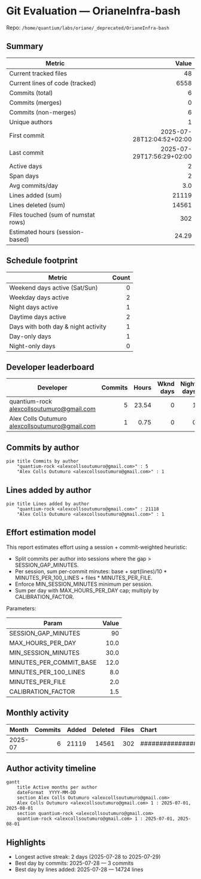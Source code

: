 # Git Evaluation — OrianeInfra-bash

Repo: `/home/quantium/labs/oriane/_deprecated/OrianeInfra-bash`

## Summary

| Metric | Value |
|---|---:|
| Current tracked files | 48 |
| Current lines of code (tracked) | 6558 |
| Commits (total) | 6 |
| Commits (merges) | 0 |
| Commits (non-merges) | 6 |
| Unique authors | 1 |
| First commit | 2025-07-28T12:04:52+02:00 |
| Last commit | 2025-07-29T17:56:29+02:00 |
| Active days | 2 |
| Span days | 2 |
| Avg commits/day | 3.0 |
| Lines added (sum) | 21119 |
| Lines deleted (sum) | 14561 |
| Files touched (sum of numstat rows) | 302 |
| Estimated hours (session-based) | 24.29 |

## Schedule footprint

| Metric | Count |
|---|---:|
| Weekend days active (Sat/Sun) | 0 |
| Weekday days active | 2 |
| Night days active | 1 |
| Daytime days active | 2 |
| Days with both day & night activity | 1 |
| Day-only days | 1 |
| Night-only days | 0 |

## Developer leaderboard

| Developer | Commits | Hours | Wknd days | Night days | Day days | Both | Added | Deleted | Files | Active days | First | Last | Avg size | Median size | Stars |
|---|---:|---:|---:|---:|---:|---:|---:|---:|---:|---:|---|---|---:|---:|:--:
| quantium-rock <alexcollsoutumuro@gmail.com> | 5 | 23.54 | 0 | 1 | 2 | 1 | 21118 | 14561 | 301 | 2 | 2025-07-28T17:14:01+02:00 | 2025-07-29T17:56:29+02:00 | 7135.8 | 6101.0 | ★★★★★ |
| Alex Colls Outumuro <alexcollsoutumuro@gmail.com> | 1 | 0.75 | 0 | 0 | 1 | 0 | 1 | 0 | 1 | 1 | 2025-07-28T12:04:52+02:00 | 2025-07-28T12:04:52+02:00 | 1.0 | 1.0 | ☆☆☆☆☆ |

## Commits by author

```mermaid
pie title Commits by author
    "quantium-rock <alexcollsoutumuro@gmail.com>" : 5
    "Alex Colls Outumuro <alexcollsoutumuro@gmail.com>" : 1
```

## Lines added by author

```mermaid
pie title Lines added by author
    "quantium-rock <alexcollsoutumuro@gmail.com>" : 21118
    "Alex Colls Outumuro <alexcollsoutumuro@gmail.com>" : 1
```

## Effort estimation model

This report estimates effort using a session + commit-weighted heuristic:
- Split commits per author into sessions where the gap > SESSION_GAP_MINUTES.
- Per session, sum per-commit minutes: base + sqrt(lines)/10 * MINUTES_PER_100_LINES + files * MINUTES_PER_FILE.
- Enforce MIN_SESSION_MINUTES minimum per session.
- Sum per day with MAX_HOURS_PER_DAY cap; multiply by CALIBRATION_FACTOR.

Parameters:

| Param | Value |
|---|---:|
| SESSION_GAP_MINUTES | 90 |
| MAX_HOURS_PER_DAY | 10.0 |
| MIN_SESSION_MINUTES | 30.0 |
| MINUTES_PER_COMMIT_BASE | 12.0 |
| MINUTES_PER_100_LINES | 8.0 |
| MINUTES_PER_FILE | 2.0 |
| CALIBRATION_FACTOR | 1.5 |

## Monthly activity

| Month | Commits | Added | Deleted | Files | Chart |
|---|---:|---:|---:|---:|:---|
| 2025-07 | 6 | 21119 | 14561 | 302 | ######################################## |

## Author activity timeline

```mermaid
gantt
    title Active months per author
    dateFormat  YYYY-MM-DD
    section Alex Colls Outumuro <alexcollsoutumuro@gmail.com>
    Alex Colls Outumuro <alexcollsoutumuro@gmail.com> 1 : 2025-07-01, 2025-08-01
    section quantium-rock <alexcollsoutumuro@gmail.com>
    quantium-rock <alexcollsoutumuro@gmail.com> 1 : 2025-07-01, 2025-08-01
```

## Highlights

- Longest active streak: 2 days (2025-07-28 to 2025-07-29)
- Best day by commits: 2025-07-28 — 3 commits
- Best day by lines added: 2025-07-28 — 14724 lines

